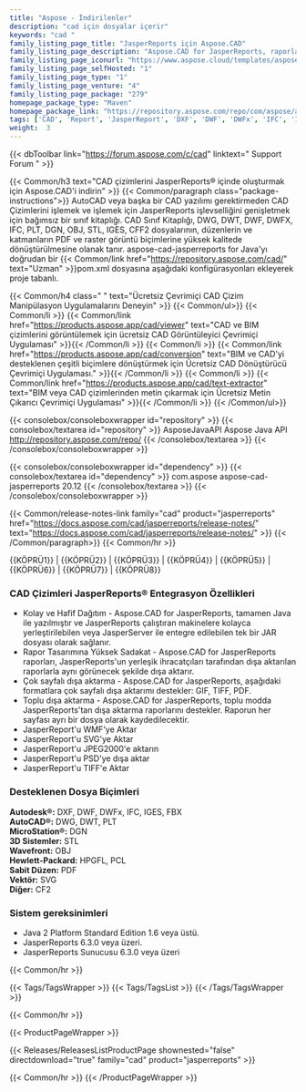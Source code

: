 ```yaml
---
title: "Aspose - İndirilenler"
description: "cad için dosyalar içerir"
keywords: "cad "
family_listing_page_title: "JasperReports için Aspose.CAD"
family_listing_page_description: "Aspose.CAD for JasperReports, raporları JasperReports'tan PDF, WMF, SVG, EMF, BMP, GIF, JPG, JPEG, DICOM, WEBP gibi çeşitli vektör ve raster görüntü dosyası formatlarına aktarmayı mümkün kılan piyasadaki tek çözümdür. , JP2, JPEG2000, PNG, TIFF, PSD ve çeşitli CAD ve BIM dosya formatlarıyla çalışır: DWG, DXF, DWT, DGN, DWF, DWFX, IFC, STL, IGES, PLT, CF2, OBJ, HPGL, IGS"
family_listing_page_iconurl: "https://www.aspose.cloud/templates/aspose/img/products/cad/aspose_cad-for-jasperreports.svg"
family_listing_page_selfHosted: "1"
family_listing_page_type: "1"
family_listing_page_venture: "4"
family_listing_page_package: "279"
homepage_package_type: "Maven"
homepage_package_link: "https://repository.aspose.com/repo/com/aspose/aspose-cad-jasperreports/"
tags: ['CAD', 'Report', 'JasperReport', 'DXF', 'DWF', 'DWFx', 'IFC', 'IGES', 'FBX', 'DWG', 'DWT', 'PLT', 'DGN', 'STL', 'OBJ', 'HPGFL', 'PCL', 'PDF', 'SVG', 'CF2', '3D', 'WMF', 'SVG', 'JPEG2000', 'PSD', 'TIFF', 'Java', 'JAR']
weight:  3
---
```


{{< dbToolbar link="https://forum.aspose.com/c/cad" linktext=" Support Forum " >}}

{{< Common/h3 text="CAD çizimlerini JasperReports® içinde oluşturmak için Aspose.CAD'i indirin"  >}}
{{< Common/paragraph class="package-instructions">}}
AutoCAD veya başka bir CAD yazılımı gerektirmeden CAD Çizimlerini işlemek ve işlemek için JasperReports işlevselliğini genişletmek için bağımsız bir sınıf kitaplığı. CAD Sınıf Kitaplığı, DWG, DWT, DWF, DWFX, IFC, PLT, DGN, OBJ, STL, IGES, CFF2 dosyalarının, düzenlerin ve katmanların PDF ve raster görüntü biçimlerine yüksek kalitede dönüştürülmesine olanak tanır.
aspose-cad-jasperreports for Java'yı doğrudan bir
{{< Common/link href="https://repository.aspose.com/cad/" text="Uzman"  >}}pom.xml dosyasına aşağıdaki konfigürasyonları ekleyerek proje tabanlı.

{{< Common/h4 class=" " text="Ücretsiz Çevrimiçi CAD Çizim Manipülasyon Uygulamalarını Deneyin" >}}
{{< Common/ul>}}
{{< Common/li >}} 
{{< Common/link href="https://products.aspose.app/cad/viewer" text="CAD ve BIM çizimlerini görüntülemek için ücretsiz CAD Görüntüleyici Çevrimiçi Uygulaması"  >}}{{< /Common/li >}}
{{< Common/li >}} 
{{< Common/link href="https://products.aspose.app/cad/conversion" text="BIM ve CAD'yi desteklenen çeşitli biçimlere dönüştürmek için Ücretsiz CAD Dönüştürücü Çevrimiçi Uygulaması."  >}}{{< /Common/li >}}
{{< Common/li >}} 
{{< Common/link href="https://products.aspose.app/cad/text-extractor" text="BIM veya CAD çizimlerinden metin çıkarmak için Ücretsiz Metin Çıkarıcı Çevrimiçi Uygulaması"  >}}{{< /Common/li >}}
{{< /Common/ul>}}

{{< consolebox/consoleboxwrapper id="repository" >}}
   {{< consolebox/textarea id="repository" >}}
      <repository>
      <id>AsposeJavaAPI</id>
      <name>Aspose Java API</name>
      <url>http://repository.aspose.com/repo/</url>
      </repository>
   {{< /consolebox/textarea >}}
{{< /consolebox/consoleboxwrapper >}}

{{< consolebox/consoleboxwrapper id="dependency" >}}
   {{< consolebox/textarea id="dependency" >}}
      <dependency>
      <groupId>com.aspose</groupId>
      <artifactId>aspose-cad-jasperreports</artifactId>
      <version>20.12</version>
      </dependency>
   {{< /consolebox/textarea >}}
{{< /consolebox/consoleboxwrapper >}}

{{< Common/release-notes-link family="cad" product="jasperreports" href="https://docs.aspose.com/cad/jasperreports/release-notes/" text="https://docs.aspose.com/cad/jasperreports/release-notes/"  >}}
{{< /Common/paragraph>}}
{{< Common/hr >}}

{{KÖPRÜ1}} | {{KÖPRÜ2}} | {{KÖPRÜ3}} | {{KÖPRÜ4}} | {{KÖPRÜ5}} | {{KÖPRÜ6}} | {{KÖPRÜ7}} | {{KÖPRÜ8}}

### CAD Çizimleri JasperReports® Entegrasyon Özellikleri

- Kolay ve Hafif Dağıtım - Aspose.CAD for JasperReports, tamamen Java ile yazılmıştır ve JasperReports çalıştıran makinelere kolayca yerleştirilebilen veya JasperServer ile entegre edilebilen tek bir JAR dosyası olarak sağlanır.
- Rapor Tasarımına Yüksek Sadakat - Aspose.CAD for JasperReports raporları, JasperReports'un yerleşik ihracatçıları tarafından dışa aktarılan raporlarla aynı görünecek şekilde dışa aktarır.
- Çok sayfalı dışa aktarma - Aspose.CAD for JasperReports, aşağıdaki formatlara çok sayfalı dışa aktarımı destekler: GIF, TIFF, PDF.
- Toplu dışa aktarma - Aspose.CAD for JasperReports, toplu modda JasperReports'tan dışa aktarma raporlarını destekler. Raporun her sayfası ayrı bir dosya olarak kaydedilecektir.
- JasperReport'u WMF'ye Aktar
- JasperReport'u SVG'ye Aktar
- JasperReport'u JPEG2000'e aktarın
- JasperReport'u PSD'ye dışa aktar
- JasperReport'u TIFF'e Aktar

### Desteklenen Dosya Biçimleri

**Autodesk®:** DXF, DWF, DWFx, IFC, IGES, FBX\
**AutoCAD®:** DWG, DWT, PLT\
**MicroStation®:** DGN\
**3D Sistemler:** STL\
**Wavefront:** OBJ\
**Hewlett-Packard:** HPGFL, PCL\
**Sabit Düzen:** PDF\
**Vektör:** SVG\
**Diğer:** CF2

### Sistem gereksinimleri

- Java 2 Platform Standard Edition 1.6 veya üstü.
- JasperReports 6.3.0 veya üzeri.
- JasperReports Sunucusu 6.3.0 veya üzeri

{{< Common/hr >}}

{{< Tags/TagsWrapper >}}
 {{< Tags/TagsList >}}
{{< /Tags/TagsWrapper >}}

{{< Common/hr >}}

{{< ProductPageWrapper >}}
<!-- ReleasesListProductPage-->
   {{< Releases/ReleasesListProductPage shownested="false"  directdownload="true" family="cad" product="jasperreports" >}}
<!-- /ReleasesListProductPage-->
{{< Common/hr >}}
{{< /ProductPageWrapper >}}

